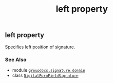 ﻿---
title: left property
second_title: GroupDocs.Signature for Python via .NET API References
description: 
type: docs
url: /python-net/groupdocs.signature.domain/digitalformfieldsignature/left/
is_root: false
weight: 80
---

## left property


Specifies left position of signature.

### See Also
* module [`groupdocs.signature.domain`](../../)
* class [`DigitalFormFieldSignature`](/signature/python-net/groupdocs.signature.domain/digitalformfieldsignature)
